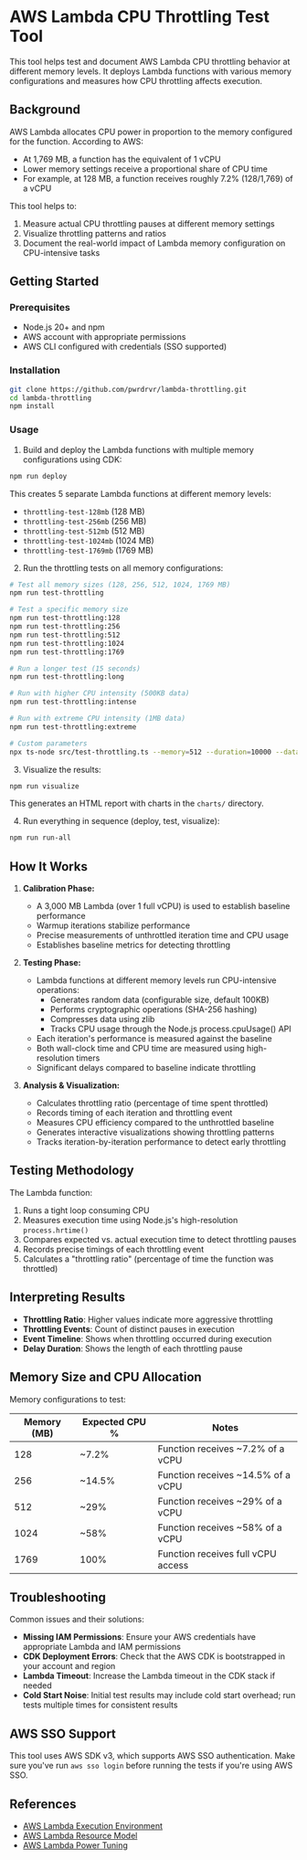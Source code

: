 # AWS Lambda CPU Throttling Test Tool

This tool helps test and document AWS Lambda CPU throttling behavior at different memory levels. It deploys Lambda functions with various memory configurations and measures how CPU throttling affects execution.

## Background

AWS Lambda allocates CPU power in proportion to the memory configured for the function. According to AWS:

- At 1,769 MB, a function has the equivalent of 1 vCPU
- Lower memory settings receive a proportional share of CPU time
- For example, at 128 MB, a function receives roughly 7.2% (128/1,769) of a vCPU

This tool helps to:

1. Measure actual CPU throttling pauses at different memory settings
2. Visualize throttling patterns and ratios
3. Document the real-world impact of Lambda memory configuration on CPU-intensive tasks

## Getting Started

### Prerequisites

- Node.js 20+ and npm
- AWS account with appropriate permissions
- AWS CLI configured with credentials (SSO supported)

### Installation

```bash
git clone https://github.com/pwrdrvr/lambda-throttling.git
cd lambda-throttling
npm install
```

### Usage

1. Build and deploy the Lambda functions with multiple memory configurations using CDK:

```bash
npm run deploy
```

This creates 5 separate Lambda functions at different memory levels:
- `throttling-test-128mb` (128 MB)
- `throttling-test-256mb` (256 MB) 
- `throttling-test-512mb` (512 MB)
- `throttling-test-1024mb` (1024 MB)
- `throttling-test-1769mb` (1769 MB)

2. Run the throttling tests on all memory configurations:

```bash
# Test all memory sizes (128, 256, 512, 1024, 1769 MB)
npm run test-throttling

# Test a specific memory size
npm run test-throttling:128
npm run test-throttling:256
npm run test-throttling:512
npm run test-throttling:1024
npm run test-throttling:1769

# Run a longer test (15 seconds)
npm run test-throttling:long

# Run with higher CPU intensity (500KB data)
npm run test-throttling:intense

# Run with extreme CPU intensity (1MB data)
npm run test-throttling:extreme

# Custom parameters
npx ts-node src/test-throttling.ts --memory=512 --duration=10000 --dataSize=200
```

3. Visualize the results:

```bash
npm run visualize
```

This generates an HTML report with charts in the `charts/` directory.

4. Run everything in sequence (deploy, test, visualize):

```bash
npm run run-all
```

## How It Works

1. **Calibration Phase:**
   - A 3,000 MB Lambda (over 1 full vCPU) is used to establish baseline performance
   - Warmup iterations stabilize performance
   - Precise measurements of unthrottled iteration time and CPU usage
   - Establishes baseline metrics for detecting throttling
   
2. **Testing Phase:**
   - Lambda functions at different memory levels run CPU-intensive operations:
     - Generates random data (configurable size, default 100KB)
     - Performs cryptographic operations (SHA-256 hashing)
     - Compresses data using zlib
     - Tracks CPU usage through the Node.js process.cpuUsage() API
   - Each iteration's performance is measured against the baseline
   - Both wall-clock time and CPU time are measured using high-resolution timers
   - Significant delays compared to baseline indicate throttling
   
3. **Analysis & Visualization:**
   - Calculates throttling ratio (percentage of time spent throttled)
   - Records timing of each iteration and throttling event
   - Measures CPU efficiency compared to the unthrottled baseline
   - Generates interactive visualizations showing throttling patterns
   - Tracks iteration-by-iteration performance to detect early throttling

## Testing Methodology

The Lambda function:

1. Runs a tight loop consuming CPU
2. Measures execution time using Node.js's high-resolution `process.hrtime()`
3. Compares expected vs. actual execution time to detect throttling pauses
4. Records precise timings of each throttling event
5. Calculates a "throttling ratio" (percentage of time the function was throttled)

## Interpreting Results

- **Throttling Ratio**: Higher values indicate more aggressive throttling
- **Throttling Events**: Count of distinct pauses in execution
- **Event Timeline**: Shows when throttling occurred during execution
- **Delay Duration**: Shows the length of each throttling pause

## Memory Size and CPU Allocation

Memory configurations to test:

| Memory (MB) | Expected CPU % | Notes |
|-------------|----------------|-------|
| 128         | ~7.2%          | Function receives ~7.2% of a vCPU |
| 256         | ~14.5%         | Function receives ~14.5% of a vCPU |
| 512         | ~29%           | Function receives ~29% of a vCPU |
| 1024        | ~58%           | Function receives ~58% of a vCPU |
| 1769        | 100%           | Function receives full vCPU access |

## Troubleshooting

Common issues and their solutions:

- **Missing IAM Permissions**: Ensure your AWS credentials have appropriate Lambda and IAM permissions
- **CDK Deployment Errors**: Check that the AWS CDK is bootstrapped in your account and region
- **Lambda Timeout**: Increase the Lambda timeout in the CDK stack if needed
- **Cold Start Noise**: Initial test results may include cold start overhead; run tests multiple times for consistent results

## AWS SSO Support

This tool uses AWS SDK v3, which supports AWS SSO authentication. Make sure you've run `aws sso login` before running the tests if you're using AWS SSO.

## References

- [AWS Lambda Execution Environment](https://docs.aws.amazon.com/lambda/latest/dg/runtimes-context.html)
- [AWS Lambda Resource Model](https://docs.aws.amazon.com/lambda/latest/dg/configuration-function-common.html)
- [AWS Lambda Power Tuning](https://github.com/alexcasalboni/aws-lambda-power-tuning)